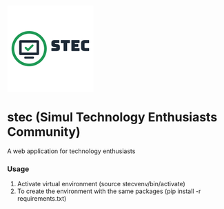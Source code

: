 ![stec Logo](app/static/images/stec.png)

# stec (Simul Technology Enthusiasts Community)
A web application for technology enthusiasts

### Usage
1. Activate virtual environment (source stecvenv/bin/activate)
2. To create the environment with the same packages (pip install -r requirements.txt)
